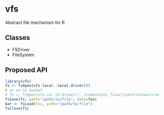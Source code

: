 # vfs
Abstract file mechanism for R

## Classes
* FSDriver
* FileSystem

## Proposed API
```R
library(vfs)
fs <- fsOpen(vfs-local::local-driver())
# or an S3 bucket
# fs <- fsOpen(vfs-s3::s3-driver(), credentials_file="/path/to/aws/credentials", bucket="https://bucket.s3.amazonaws.com")
fsSave(fs, path="/path/to/file", data=foo)
bar <- fsLoad(fs=, path="/path/to/file")
fsClose(fs)
```
